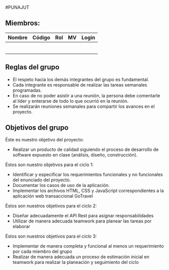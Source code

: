#PUNAJUT

## Miembros:
Nombre                | Código | Rol | MV | Login | 
:---------------------:|:--------:|:-------:|:------:|:------:|
  |||||
  ||||| 
  ||||| 
  ||||| 
   ||||| 
  ||||| 
 
## Reglas del grupo
* El respeto hacia los demás integrantes del grupo es fundamental.
* Cada integrante es responsable de realizar las tareas semanales programadas.
* En caso de no poder asistir a una reunión, la persona debe comentarle al líder y enterarse de todo lo que ocurrió en la reunión.
* Se realizarán reuniones semanales para compartir los avances en el proyecto.

## Objetivos del grupo
Éste es nuestro objetivo del proyecto:
* Realizar un producto de calidad siguiendo el proceso de desarrollo de software expuesto en clase (análisis, diseño, construcción).

Éstos son nuestro objetivos para el ciclo 1:
* Identificar y especificar los requerimientos funcionales y no funcionales del enunciado del proyecto.
* Documentar los casos de uso de la aplicación.
* Implementar los archivos HTML, CSS y JavaScript correspondientes a la aplicación web transaccional GoTravel

Éstos son nuestros objetivos para el ciclo 2:
* Diseñar adecuadamente el API Rest para asignar responsabilidades
* Utilizar de manera adecuada teamwork para planear las tareas por elaborar

Éstos son nuestros objetivos para el ciclo 3:
* Implementar de manera completa y funcional al menos un requerimiento por cada miembro del grupo
* Realizar de manera adecuada un proceso de estimación inicial en teamwork para realizar la planeación y seguimiento del ciclo

